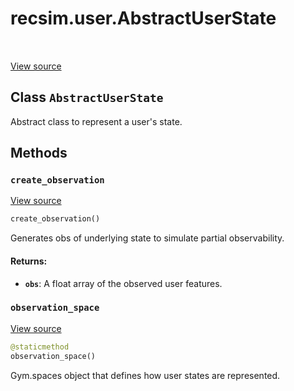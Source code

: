 <div itemscope itemtype="http://developers.google.com/ReferenceObject">
<meta itemprop="name" content="recsim.user.AbstractUserState" />
<meta itemprop="path" content="Stable" />
<meta itemprop="property" content="create_observation"/>
<meta itemprop="property" content="observation_space"/>
</div>

# recsim.user.AbstractUserState

<table class="tfo-notebook-buttons tfo-api" align="left">
</table>

<a target="_blank" href="https://github.com/google-research/recsim/user.py">View
source</a>

## Class `AbstractUserState`

Abstract class to represent a user's state.

<!-- Placeholder for "Used in" -->

## Methods

<h3 id="create_observation"><code>create_observation</code></h3>

<a target="_blank" href="https://github.com/google-research/recsim/user.py">View
source</a>

```python
create_observation()
```

Generates obs of underlying state to simulate partial observability.

#### Returns:

*   <b>`obs`</b>: A float array of the observed user features.

<h3 id="observation_space"><code>observation_space</code></h3>

<a target="_blank" href="https://github.com/google-research/recsim/user.py">View
source</a>

```python
@staticmethod
observation_space()
```

Gym.spaces object that defines how user states are represented.





